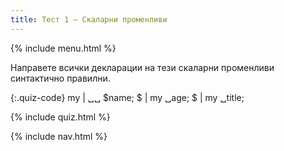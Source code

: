 ```yaml
---
title: Тест 1 — Скаларни променливи
---
```


{% include menu.html %}

Направете всички декларации на тези скаларни променливи синтактично правилни.

{:.quiz-code}
my | ␣␣ $name;
$ | my ␣age;
$ | my ␣title;

{% include quiz.html %}

{% include nav.html %}